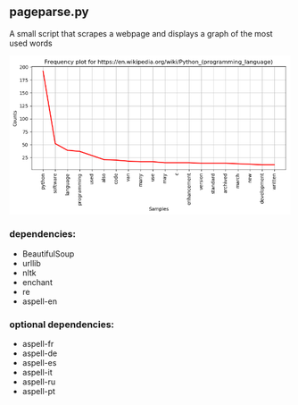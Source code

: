 ## pageparse.py
A small script that scrapes a webpage and displays a graph of the most used words  
  
![Screenshot](screenshot.png)  
  
### dependencies:
* BeautifulSoup
* urllib
* nltk
* enchant
* re
* aspell-en

### optional dependencies:
* aspell-fr
* aspell-de
* aspell-es
* aspell-it
* aspell-ru
* aspell-pt
